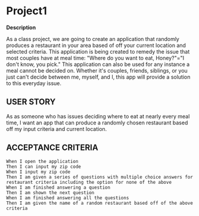 # Project1

**Description**

As a class project, we are going to create an application that randomly produces a restaurant in your area based of off your current location and selected criteria. This application is being created to remedy the issue that most couples have at meal time: "Where do you want to eat, Honey?"="I don't know, you pick." This application can also be used for any instance a meal cannot be decided on. Whether it's couples, friends, siblings, or you just can't decide between me, myself, and I, this app will provide a solution to this everyday issue.


## USER STORY

As as someone who has issues deciding where to eat at nearly every meal time, I want an app that can produce a randomly chosen restaurant based off my input criteria and current location.


## ACCEPTANCE CRITERIA

```
When I open the application
Then I can input my zip code
When I input my zip code
Then I am given a series of questions with multiple choice answers for restaurant criteria including the option for none of the above
When I am finished answering a question
Then I am shown the next question
When I am finished answering all the questions
Then I am given the name of a random restaurant based off of the above criteria
```